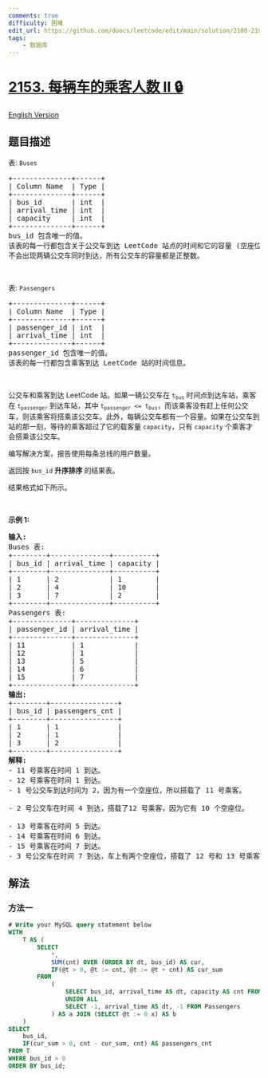 ```yaml
---
comments: true
difficulty: 困难
edit_url: https://github.com/doocs/leetcode/edit/main/solution/2100-2199/2153.The%20Number%20of%20Passengers%20in%20Each%20Bus%20II/README.md
tags:
    - 数据库
---
```


<!-- problem:start -->

# [2153. 每辆车的乘客人数 II 🔒](https://leetcode.cn/problems/the-number-of-passengers-in-each-bus-ii)

[English Version](/solution/2100-2199/2153.The%20Number%20of%20Passengers%20in%20Each%20Bus%20II/README_EN.md)

## 题目描述

<!-- description:start -->

<p>表: <code>Buses</code></p>

<pre>
+--------------+------+
| Column Name  | Type |
+--------------+------+
| bus_id       | int  |
| arrival_time | int  |
| capacity     | int  |
+--------------+------+
bus_id 包含唯一的值。
该表的每一行都包含关于公交车到达 LeetCode 站点的时间和它的容量 (空座位的数量) 的信息。
不会出现两辆公交车同时到达，所有公交车的容量都是正整数。
</pre>

<p>&nbsp;</p>

<p>表: <code>Passengers</code></p>

<pre>
+--------------+------+
| Column Name  | Type |
+--------------+------+
| passenger_id | int  |
| arrival_time | int  |
+--------------+------+
passenger_id 包含唯一的值。
该表的每一行都包含乘客到达 LeetCode 站的时间信息。
</pre>

<p>&nbsp;</p>

<p>公交车和乘客到达 LeetCode 站。如果一辆公交车在 <code>t<sub>bus</sub></code> 时间点到达车站，乘客在 <code>t<sub>passenger</sub></code> 到达车站，其中&nbsp;<code>t<sub>passenger</sub> &lt;= t<sub>bus</sub></code>，而该乘客没有赶上任何公交车，则该乘客将搭乘该公交车。此外，每辆公交车都有一个容量。如果在公交车到站的那一刻，等待的乘客超过了它的载客量 <code>capacity</code>，只有&nbsp;<code>capacity</code> 个乘客才会搭乘该公交车。</p>

<p>编写解决方案，报告使用每条总线的用户数量。</p>

<p>返回按 <code>bus_id</code> <strong>升序排序&nbsp;</strong>的结果表。</p>

<p>结果格式如下所示。</p>

<p>&nbsp;</p>

<p><strong>示例 1:</strong></p>

<pre>
<strong>输入:</strong> 
Buses 表:
+--------+--------------+----------+
| bus_id | arrival_time | capacity |
+--------+--------------+----------+
| 1      | 2            | 1        |
| 2      | 4            | 10       |
| 3      | 7            | 2        |
+--------+--------------+----------+
Passengers 表:
+--------------+--------------+
| passenger_id | arrival_time |
+--------------+--------------+
| 11           | 1            |
| 12           | 1            |
| 13           | 5            |
| 14           | 6            |
| 15           | 7            |
+--------------+--------------+
<strong>输出:</strong> 
+--------+----------------+
| bus_id | passengers_cnt |
+--------+----------------+
| 1      | 1              |
| 2      | 1              |
| 3      | 2              |
+--------+----------------+
<strong>解释:</strong> 
- 11 号乘客在时间 1 到达。
- 12 号乘客在时间 1 到达。
- 1 号公交车到达时间为 2，因为有一个空座位，所以搭载了 11 号乘客。

- 2 号公交车在时间 4 到达，搭载了12 号乘客，因为它有 10 个空座位。

- 13 号乘客在时间 5 到达。
- 14 号乘客在时间 6 到达。
- 15 号乘客在时间 7 到达。
- 3 号公交车在时间 7 到达，车上有两个空座位，搭载了 12 号和 13 号乘客。</pre>

<!-- description:end -->

## 解法

<!-- solution:start -->

### 方法一

<!-- tabs:start -->

```sql
# Write your MySQL query statement below
WITH
    T AS (
        SELECT
            *,
            SUM(cnt) OVER (ORDER BY dt, bus_id) AS cur,
            IF(@t > 0, @t := cnt, @t := @t + cnt) AS cur_sum
        FROM
            (
                SELECT bus_id, arrival_time AS dt, capacity AS cnt FROM Buses
                UNION ALL
                SELECT -1, arrival_time AS dt, -1 FROM Passengers
            ) AS a JOIN (SELECT @t := 0 x) AS b
    )
SELECT
    bus_id,
    IF(cur_sum > 0, cnt - cur_sum, cnt) AS passengers_cnt
FROM T
WHERE bus_id > 0
ORDER BY bus_id;
```

<!-- tabs:end -->

<!-- solution:end -->

<!-- problem:end -->
